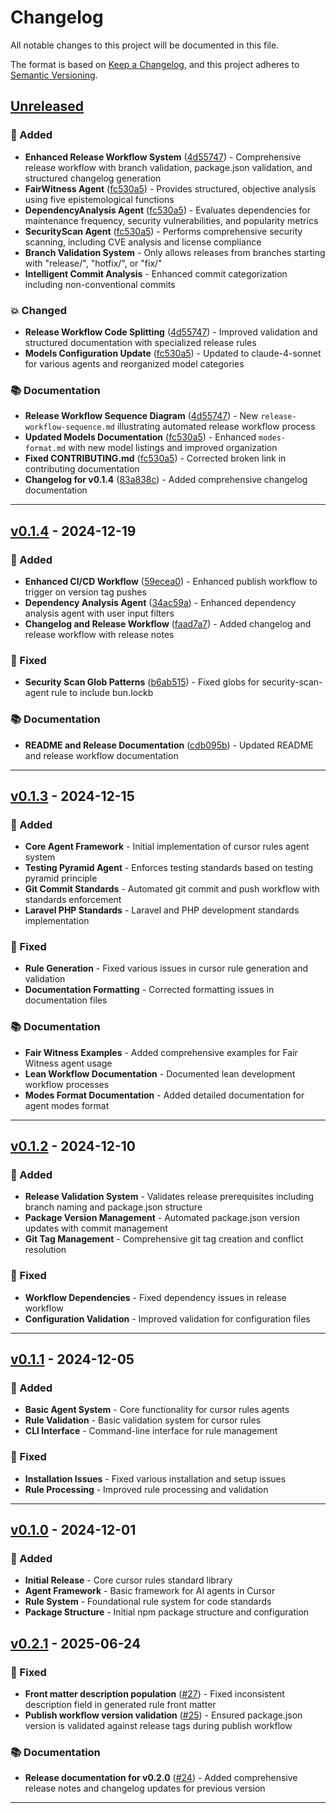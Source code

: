 # Changelog

All notable changes to this project will be documented in this file.

The format is based on [Keep a Changelog](https://keepachangelog.com/en/1.0.0/),
and this project adheres to [Semantic Versioning](https://semver.org/spec/v2.0.0.html).

## [Unreleased]

### 🚀 Added
- **Enhanced Release Workflow System** ([4d55747](https://github.com/usrrname/cursorrules/commit/4d557478c9298381a515c374455a7aba721d0853)) - Comprehensive release workflow with branch validation, package.json validation, and structured changelog generation
- **FairWitness Agent** ([fc530a5](https://github.com/usrrname/cursorrules/commit/fc530a5c4650dc2f068096b6128c2a907f2f3c70)) - Provides structured, objective analysis using five epistemological functions
- **DependencyAnalysis Agent** ([fc530a5](https://github.com/usrrname/cursorrules/commit/fc530a5c4650dc2f068096b6128c2a907f2f3c70)) - Evaluates dependencies for maintenance frequency, security vulnerabilities, and popularity metrics
- **SecurityScan Agent** ([fc530a5](https://github.com/usrrname/cursorrules/commit/fc530a5c4650dc2f068096b6128c2a907f2f3c70)) - Performs comprehensive security scanning, including CVE analysis and license compliance
- **Branch Validation System** - Only allows releases from branches starting with "release/", "hotfix/", or "fix/"
- **Intelligent Commit Analysis** - Enhanced commit categorization including non-conventional commits

### 💥 Changed
- **Release Workflow Code Splitting** ([4d55747](https://github.com/usrrname/cursorrules/commit/4d557478c9298381a515c374455a7aba721d0853)) - Improved validation and structured documentation with specialized release rules
- **Models Configuration Update** ([fc530a5](https://github.com/usrrname/cursorrules/commit/fc530a5c4650dc2f068096b6128c2a907f2f3c70)) - Updated to claude-4-sonnet for various agents and reorganized model categories

### 📚 Documentation
- **Release Workflow Sequence Diagram** ([4d55747](https://github.com/usrrname/cursorrules/commit/4d557478c9298381a515c374455a7aba721d0853)) - New `release-workflow-sequence.md` illustrating automated release workflow process
- **Updated Models Documentation** ([fc530a5](https://github.com/usrrname/cursorrules/commit/fc530a5c4650dc2f068096b6128c2a907f2f3c70)) - Enhanced `modes-format.md` with new model listings and improved organization
- **Fixed CONTRIBUTING.md** ([fc530a5](https://github.com/usrrname/cursorrules/commit/fc530a5c4650dc2f068096b6128c2a907f2f3c70)) - Corrected broken link in contributing documentation
- **Changelog for v0.1.4** ([83a838c](https://github.com/usrrname/cursorrules/commit/83a838c5451734bc06a014376ea17f4caa73d8ed)) - Added comprehensive changelog documentation

---

## [v0.1.4] - 2024-12-19

### 🚀 Added
- **Enhanced CI/CD Workflow** ([59ecea0](https://github.com/usrrname/cursorrules/commit/59ecea0)) - Enhanced publish workflow to trigger on version tag pushes
- **Dependency Analysis Agent** ([34ac59a](https://github.com/usrrname/cursorrules/commit/34ac59a)) - Enhanced dependency analysis agent with user input filters
- **Changelog and Release Workflow** ([faad7a7](https://github.com/usrrname/cursorrules/commit/faad7a7)) - Added changelog and release workflow with release notes

### 🐛 Fixed
- **Security Scan Glob Patterns** ([b6ab515](https://github.com/usrrname/cursorrules/commit/b6ab515)) - Fixed globs for security-scan-agent rule to include bun.lockb

### 📚 Documentation
- **README and Release Documentation** ([cdb095b](https://github.com/usrrname/cursorrules/commit/cdb095b)) - Updated README and release workflow documentation

---

## [v0.1.3] - 2024-12-15

### 🚀 Added
- **Core Agent Framework** - Initial implementation of cursor rules agent system
- **Testing Pyramid Agent** - Enforces testing standards based on testing pyramid principle
- **Git Commit Standards** - Automated git commit and push workflow with standards enforcement
- **Laravel PHP Standards** - Laravel and PHP development standards implementation

### 🐛 Fixed
- **Rule Generation** - Fixed various issues in cursor rule generation and validation
- **Documentation Formatting** - Corrected formatting issues in documentation files

### 📚 Documentation
- **Fair Witness Examples** - Added comprehensive examples for Fair Witness agent usage
- **Lean Workflow Documentation** - Documented lean development workflow processes
- **Modes Format Documentation** - Added detailed documentation for agent modes format

---

## [v0.1.2] - 2024-12-10

### 🚀 Added
- **Release Validation System** - Validates release prerequisites including branch naming and package.json structure
- **Package Version Management** - Automated package.json version updates with commit management
- **Git Tag Management** - Comprehensive git tag creation and conflict resolution

### 🐛 Fixed
- **Workflow Dependencies** - Fixed dependency issues in release workflow
- **Configuration Validation** - Improved validation for configuration files

---

## [v0.1.1] - 2024-12-05

### 🚀 Added
- **Basic Agent System** - Core functionality for cursor rules agents
- **Rule Validation** - Basic validation system for cursor rules
- **CLI Interface** - Command-line interface for rule management

### 🐛 Fixed
- **Installation Issues** - Fixed various installation and setup issues
- **Rule Processing** - Improved rule processing and validation

---

## [v0.1.0] - 2024-12-01

### 🚀 Added
- **Initial Release** - Core cursor rules standard library
- **Agent Framework** - Basic framework for AI agents in Cursor
- **Rule System** - Foundational rule system for code standards
- **Package Structure** - Initial npm package structure and configuration

## [v0.2.1] - 2025-06-24

### 🐛 Fixed
- **Front matter description population** ([#27](https://github.com/usrrname/cursorrules/pull/27)) - Fixed inconsistent description field in generated rule front matter
- **Publish workflow version validation** ([#25](https://github.com/usrrname/cursorrules/pull/25)) - Ensured package.json version is validated against release tags during publish workflow

### 📚 Documentation
- **Release documentation for v0.2.0** ([#24](https://github.com/usrrname/cursorrules/pull/24)) - Added comprehensive release notes and changelog updates for previous version

---

[Unreleased]: https://github.com/usrrname/cursorrules/compare/v0.2.1...HEAD
[v0.2.1]: https://github.com/usrrname/cursorrules/compare/v0.2.0...v0.2.1
[v0.1.4]: https://github.com/usrrname/cursorrules/compare/v0.1.3...v0.1.4
[v0.1.3]: https://github.com/usrrname/cursorrules/compare/v0.1.2...v0.1.3
[v0.1.2]: https://github.com/usrrname/cursorrules/compare/v0.1.1...v0.1.2
[v0.1.1]: https://github.com/usrrname/cursorrules/compare/v0.1.0...v0.1.1
[v0.1.0]: https://github.com/usrrname/cursorrules/releases/tag/v0.1.0 
